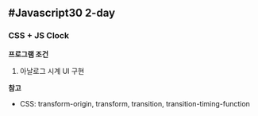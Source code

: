 ## #Javascript30 2-day
### CSS + JS Clock

**프로그램 조건**
1. 아날로그 시계 UI 구현

**참고**
- CSS: transform-origin, transform, transition, transition-timing-function
